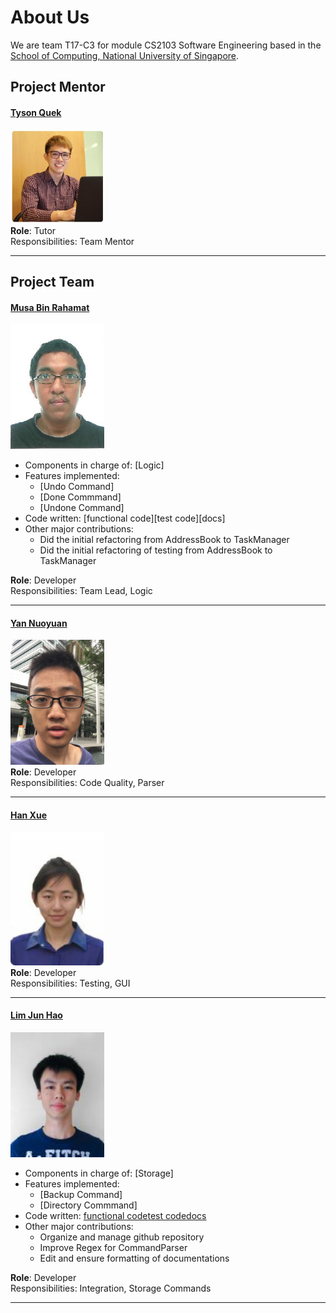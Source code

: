 # About Us

We are team T17-C3 for module CS2103 Software Engineering based in the [School of Computing, National University of Singapore](http://www.comp.nus.edu.sg).

## Project Mentor

#### [Tyson Quek](http://github.com/pixelducky)
<img src="images/tyson.jpg" width="150"><br>
**Role**: Tutor <br>
Responsibilities: Team Mentor

-----

## Project Team
  
#### [Musa Bin Rahamat](http://github.com/ghurabah93) 
<img src="images/musa.jpg" width="150"><br>

* Components in charge of: [Logic]
* Features implemented:
   * [Undo Command]
   * [Done Commmand]
   * [Undone Command]
* Code written: [functional code][test code][docs]
* Other major contributions:
  * Did the initial refactoring from AddressBook to TaskManager
  * Did the initial refactoring of testing from AddressBook to TaskManager
  
**Role**: Developer <br>
Responsibilities: Team Lead, Logic

-----

#### [Yan Nuoyuan](http://github.com/nyannnnnnn)
<img src="images/nuoyuan.jpg" width="150"><br>
**Role**: Developer <br>
Responsibilities: Code Quality, Parser

-----

#### [Han Xue](http://github.com/Hanxnow77)
<img src="images/hanxue.png" width="150"><br>
**Role**: Developer <br>
Responsibilities: Testing, GUI

-----

#### [Lim Jun Hao](http://github.com/evilmtv)
<img src="images/junhao.jpg" width="150"><br>

* Components in charge of: [Storage]
* Features implemented:
   * [Backup Command]
   * [Directory Commmand]
* Code written: [functional code](collated/main/A0147944U.md)[test code](collated/test/A0147944U.md)[docs](collated/docs/A0147944U.md)
* Other major contributions:
  * Organize and manage github repository
  * Improve Regex for CommandParser
  * Edit and ensure formatting of documentations
  
**Role**: Developer <br>
Responsibilities: Integration, Storage Commands

-----